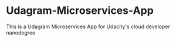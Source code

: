 # Udagram-Microservices-App
 This is a Udagram Microservices App for Udacity's cloud developer nanodegree
